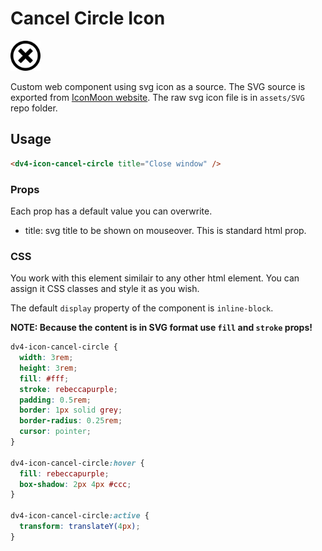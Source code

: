 # Cancel Circle Icon

<img src="../../assets/SVG/cancel-circle.svg" alt="cancel-circle icon" style="width:3rem"/>

Custom web component using svg icon as a source. The SVG source is exported from [IconMoon website](https://icomoon.io/app/#/select). The raw svg icon file is in `assets/SVG` repo folder.

## Usage

```html
<dv4-icon-cancel-circle title="Close window" />
```

### Props

Each prop has a default value you can overwrite.

- title: svg title to be shown on mouseover. This is standard html prop.

### CSS

You work with this element similair to any other html element. You can assign it CSS classes and style it as you wish.

The default `display` property of the component is `inline-block`.

**NOTE: Because the content is in SVG format use `fill` and `stroke` props!**

```css
dv4-icon-cancel-circle {
  width: 3rem;
  height: 3rem;
  fill: #fff;
  stroke: rebeccapurple;
  padding: 0.5rem;
  border: 1px solid grey;
  border-radius: 0.25rem;
  cursor: pointer;
}

dv4-icon-cancel-circle:hover {
  fill: rebeccapurple;
  box-shadow: 2px 4px #ccc;
}

dv4-icon-cancel-circle:active {
  transform: translateY(4px);
}
```

